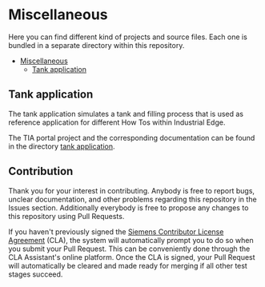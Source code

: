 # Miscellaneous

Here you can find different kind of projects and source files. Each one is bundled in a separate directory within this repository.

- [Miscellaneous](#miscellaneous)
  - [Tank application](#tank-application)

## Tank application

The tank application simulates a tank and filling process that is used as reference application for different How Tos within Industrial Edge.

The TIA portal project and the corresponding documentation can be found in the directory [tank application](tank%20application/).

## Contribution

Thank you for your interest in contributing. Anybody is free to report bugs, unclear documentation, and other problems regarding this repository in the Issues section.
Additionally everybody is free to propose any changes to this repository using Pull Requests.

If you haven't previously signed the [Siemens Contributor License Agreement](https://cla-assistant.io/industrial-edge/) (CLA), the system will automatically prompt you to do so when you submit your Pull Request. This can be conveniently done through the CLA Assistant's online platform. Once the CLA is signed, your Pull Request will automatically be cleared and made ready for merging if all other test stages succeed.

